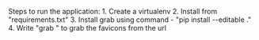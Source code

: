 Steps to run the application:
	1. Create a virtualenv
	2. Install from "requirements.txt"
	3. Install grab using command - "pip install --editable ."
	4. Write "grab <url>" to grab the favicons from the url